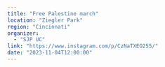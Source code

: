 ```yaml
---
title: "Free Palestine march"
location: "Ziegler Park"
region: "Cincinnati"
organizer:
  - "SJP UC"
link: "https://www.instagram.com/p/CzNaTXEO255/"
date: "2023-11-04T12:00:00"
---
```

